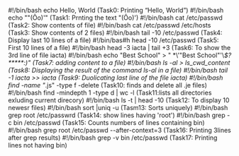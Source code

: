 #!/bin/bash
echo Hello, World (Task0: Printing “Hello, World”)
#!/bin/bash
echo "\"(Ôo)'" (Task1: Prnting the text "(Ôo)')
#!/bin/bash
cat /etc/passwd (Task2: Show contents of file)
#!/bin/bash
cat /etc/passwd /etc/hosts (Task3: Show contents of 2 files)
#!/bin/bash
tail -10 /etc/passwd (Task4: Display last 10 lines of a file)
#!/bin/bas#h
head -10 /etc/passwd (Task5: First 10 lines of a file)
#!/bin/bash
head -3 iacta | tail +3 (Task6: To show the 3rd line of file iacta)
#!/bin/bash
echo "Best School" > " \*\\'"Best School"\'\\*$\?\*\*\*\*\*:)"  (Task7: adding content to a file) 
#!/bin/bash
ls -al > ls_cwd_content (Task8: Displaying the result of the command ls-al in a file)
#!/bin/bash
tail -1 iacta >> iacta (Task9: Duolicating last line of the file iacta)
#!/bin/bash
find -name "*.js" -type f -delete  (Task10: finds and delete all .je files)
#!/bin/bash
find -mindepth 1 -type d | wc -l  (Task11:lists all directories exluding current direcory) 
#!/bin/bash
ls -t | head -10 (Task12: To display 10 newesr files) 
#!/bin/bash
sort |uniq -u (Tasm13: Sorts uniquely)
#!/bin/bash
grep root /etc/passwrd (Task14: show lines having 'root')
#!/bin/bash
grep -c bin /etc/passwd (Task15: Counts numbers of lines containing bin) 
#!/bin/bash
grep root /etc/passwd --after-context=3 (Task16: Printing 3lines after grep results) 
#!/bin/bash
grep -v bin /etc/passwd  (Task17: Printing lines not having bin) 
   

